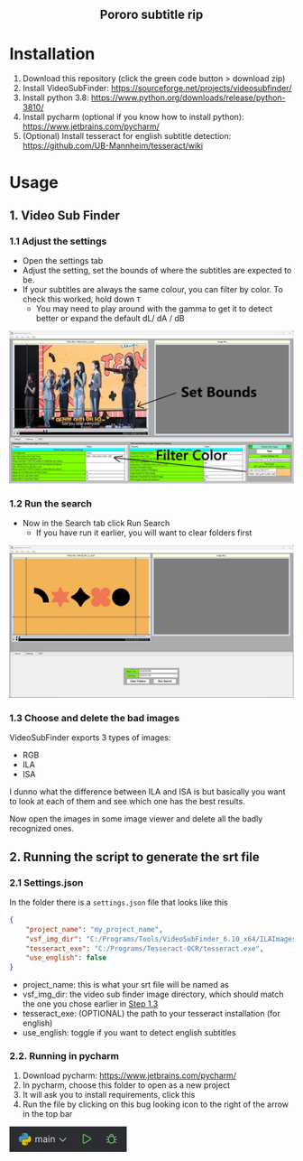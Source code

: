 <h2 align="center">
Pororo subtitle rip
</h2>

# Installation

1. Download this repository (click the green code button > download zip)
1. Install VideoSubFinder: https://sourceforge.net/projects/videosubfinder/
2. Install python 3.8: https://www.python.org/downloads/release/python-3810/
3. Install pycharm (optional if you know how to install python): https://www.jetbrains.com/pycharm/
4. (Optional) Install tesseract for english subtitle detection: https://github.com/UB-Mannheim/tesseract/wiki

# Usage

## 1. Video Sub Finder

### 1.1 Adjust the settings

* Open the settings tab
* Adjust the setting, set the bounds of where the subtitles are expected to be.
* If your subtitles are always the same colour, you can filter by color. To check this worked, hold down `T`
  * You may need to play around with the gamma to get it to detect better or expand the default dL/ dA / dB

![vsf1.jpg](assets%2Fimages%2Fvsf1.jpg)

### 1.2 Run the search

* Now in the Search tab click Run Search
  * If you have run it earlier, you will want to clear folders first

![vsf-2.jpg](assets%2Fimages%2Fvsf-2.jpg)

### 1.3 Choose and delete the bad images

VideoSubFinder exports 3 types of images:
* RGB
* ILA
* ISA

I dunno what the difference between ILA and ISA is but basically you want to look at each of them and see which one has the best results.

Now open the images in some image viewer and delete all the badly recognized ones.

## 2. Running the script to generate the srt file

### 2.1 Settings.json

In the folder there is a `settings.json` file that looks like this

```json
{
    "project_name": "my_project_name",
    "vsf_img_dir": "C:/Programs/Tools/VideoSubFinder_6.10_x64/ILAImages",
    "tesseract_exe": "C:/Programs/Tesseract-OCR/tesseract.exe",
    "use_english": false
}
```
* project_name: this is what your srt file will be named as
* vsf_img_dir: the video sub finder image directory, which should match the one you chose earlier in [Step 1.3](#13-choose-and-delete-the-bad-images)
* tesseract_exe: (OPTIONAL) the path to your tesseract installation (for english)
* use_english: toggle if you want to detect english subtitles

### 2.2. Running in pycharm

1. Download pycharm: https://www.jetbrains.com/pycharm/ 
2. In pycharm, choose this folder to open as a new project
3. It will ask you to install requirements, click this
4. Run the file by clicking on this bug looking icon to the right of the arrow in the top bar

![run.jpeg](assets%2Fimages%2Frun.jpeg)